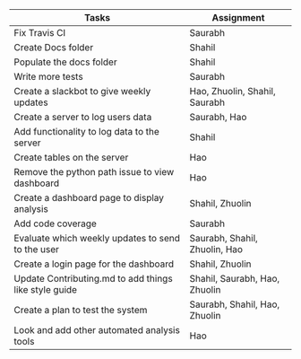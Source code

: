 
| Tasks | Assignment |
|-----|------|
| Fix Travis CI | Saurabh |
| Create Docs folder | Shahil |
| Populate the docs folder | Shahil |
| Write more tests | Saurabh |
| Create a slackbot to give weekly updates | Hao, Zhuolin, Shahil, Saurabh |
| Create a server to log users data | Saurabh, Hao |
| Add functionality to log data to the server | Shahil |
| Create tables on the server | Hao |
| Remove the python path issue to view dashboard | Hao |
| Create a dashboard page to display analysis | Shahil, Zhuolin |
| Add code coverage | Saurabh |
| Evaluate which weekly updates to send to the user | Saurabh, Shahil, Zhuolin, Hao |
| Create a login page for the dashboard | Shahil, Zhuolin |
| Update Contributing.md to add things like style guide | Shahil, Saurabh, Hao, Zhuolin |
| Create a plan to test the system | Saurabh, Shahil, Hao, Zhuolin |
| Look and add other automated analysis tools | Hao |
